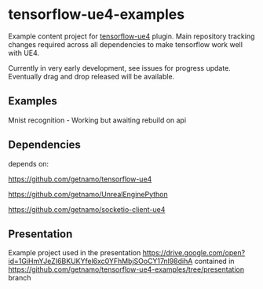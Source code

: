 # tensorflow-ue4-examples

Example content project for [tensorflow-ue4](https://github.com/getnamo/tensorflow-ue4) plugin. Main repository tracking changes required across all dependencies to make tensorflow work well with UE4.

Currently in very early development, see issues for progress update. Eventually drag and drop released will be available.

## Examples

Mnist recognition - Working but awaiting rebuild on api

## Dependencies

depends on: 

https://github.com/getnamo/tensorflow-ue4

https://github.com/getnamo/UnrealEnginePython 

https://github.com/getnamo/socketio-client-ue4


## Presentation
Example project used in the presentation https://drive.google.com/open?id=1GiHmYJeZI6BKUKYfel6xc0YFhMbjSOoCY17nl98dihA contained in https://github.com/getnamo/tensorflow-ue4-examples/tree/presentation branch
